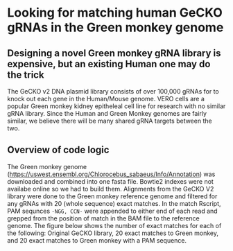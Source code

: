 # Looking for matching human GeCKO gRNAs in the Green monkey genome

## Designing a novel Green monkey gRNA library is expensive, but an existing Human one may do the trick
The GeCKO v2 DNA plasmid library consists of over 100,000 gRNAs for to knock out each gene in the Human/Mouse genome. VERO cells 
are a popular Green monkey kidney epitheleal cell line for research with no similar gRNA library. Since the Human and Green 
Monkey genomes are fairly similar, we believe there will be many shared gRNA targets between the two.

## Overview of code logic 
The Green monkey genome (https://uswest.ensembl.org/Chlorocebus_sabaeus/Info/Annotation) was downloaded and combined into one 
fasta file. Bowtie2 indexes were not availabe online so we had to build them. Alignments from the GeCKO V2 library were done to
the Green monkey reference genome and filtered for any gRNAs with 20 (whole sequence) exact matches. In the match Rscript, PAM 
sequnces ```-NGG, CCN-``` were appended to either end of each read and grepped from the position of match in the BAM file to 
the reference genome. The figure below shows the number of exact matches for each of the following: Original GeCKO library, 
20 exact matches to Green monkey, and 20 exact matches to Green monkey with a PAM sequence. 
